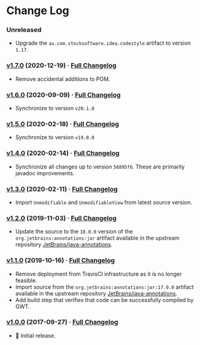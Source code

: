 # Change Log

### Unreleased

* Upgrade the `au.com.stocksoftware.idea.codestyle` artifact to version `1.17`.

### [v1.7.0](https://github.com/realityforge/org.jetbrains.annotations/tree/v1.7.0) (2020-12-19) · [Full Changelog](https://github.com/realityforge/org.jetbrains.annotations/compare/v1.6.0...v1.7.0)

* Remove accidental additions to POM.

### [v1.6.0](https://github.com/realityforge/org.jetbrains.annotations/tree/v1.6.0) (2020-09-09) · [Full Changelog](https://github.com/realityforge/org.jetbrains.annotations/compare/v1.5.0...v1.6.0)

* Synchronize to version `v20.1.0`

### [v1.5.0](https://github.com/realityforge/org.jetbrains.annotations/tree/v1.5.0) (2020-02-18) · [Full Changelog](https://github.com/realityforge/org.jetbrains.annotations/compare/v1.4.0...v1.5.0)

* Synchronize to version `v19.0.0`

### [v1.4.0](https://github.com/realityforge/org.jetbrains.annotations/tree/v1.4.0) (2020-02-14) · [Full Changelog](https://github.com/realityforge/org.jetbrains.annotations/compare/v1.3.0...v1.4.0)

* Synchronize all changes up to version `56895f6`. These are primarily javadoc improvements.

### [v1.3.0](https://github.com/realityforge/org.jetbrains.annotations/tree/v1.3.0) (2020-02-11) · [Full Changelog](https://github.com/realityforge/org.jetbrains.annotations/compare/v1.2.0...v1.3.0)

* Import `Unmodifiable` and `UnmodifiableView` from latest source version.

### [v1.2.0](https://github.com/realityforge/org.jetbrains.annotations/tree/v1.2.0) (2019-11-03) · [Full Changelog](https://github.com/realityforge/org.jetbrains.annotations/compare/v1.1.0...v1.2.0)

* Update the source to the `18.0.0` version of the `org.jetbrains:annotations:jar` artifact available in the upstream repository [JetBrains/java-annotations](https://github.com/JetBrains/java-annotations).

### [v1.1.0](https://github.com/realityforge/org.jetbrains.annotations/tree/v1.1.0) (2019-10-16) · [Full Changelog](https://github.com/realityforge/org.jetbrains.annotations/compare/v1.0.0...v1.1.0)

* Remove deployment from TravisCI infrastructure as it is no longer feasible.
* Import source from the `org.jetbrains:annotations:jar:17.0.0` artifact available in the upstream repository [JetBrains/java-annotations](https://github.com/JetBrains/java-annotations).
* Add build step that verifies that code can be successfully compiled by GWT.

### [v1.0.0](https://github.com/realityforge/org.jetbrains.annotations/tree/v1.0.0) (2017-09-27) · [Full Changelog](https://github.com/realityforge/org.jetbrains.annotations/compare/5c31eff14e535e34acac45daf77f66d529bde3b7...v1.0.0)

* 🎉 Initial release.
